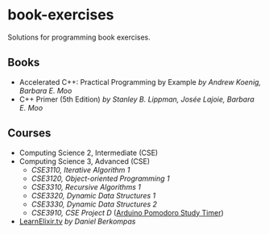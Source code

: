 # book-exercises

Solutions for programming book exercises.

## Books

- Accelerated C++: Practical Programming by Example _by Andrew Koenig, Barbara E. Moo_
- C++ Primer (5th Edition) _by Stanley B. Lippman, Josée Lajoie, Barbara E. Moo_

## Courses

- Computing Science 2, Intermediate (CSE)
- Computing Science 3, Advanced (CSE)
  - _CSE3110, Iterative Algorithm 1_
  - _CSE3120, Object-oriented Programming 1_
  - _CSE3310, Recursive Algorithms 1_
  - _CSE3320, Dynamic Data Structures 1_
  - _CSE3330, Dynamic Data Structures 2_
  - _CSE3910, CSE Project D_ ([Arduino Pomodoro Study Timer](https://github.com/pseigo/arduino-pomodoro))
- [LearnElixir.tv](https://www.learnelixir.tv/) _by Daniel Berkompas_
